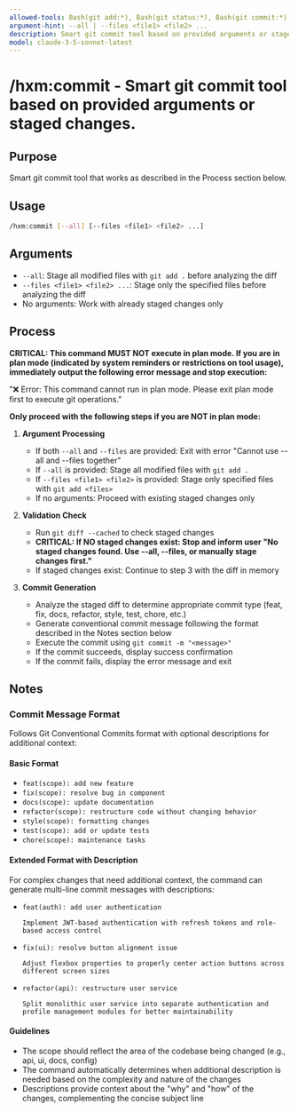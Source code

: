 ```yaml
---
allowed-tools: Bash(git add:*), Bash(git status:*), Bash(git commit:*), Bash(git diff:*), Bash(git log:*)
argument-hint: --all | --files <file1> <file2> ...
description: Smart git commit tool based on provided arguments or staged changes.
model: claude-3-5-sonnet-latest
---
```


# /hxm:commit - Smart git commit tool based on provided arguments or staged changes.

## Purpose

Smart git commit tool that works as described in the Process section below.

## Usage

```bash
/hxm:commit [--all] [--files <file1> <file2> ...]
```

## Arguments

- `--all`: Stage all modified files with `git add .` before analyzing the diff
- `--files <file1> <file2> ...`: Stage only the specified files before analyzing the diff
- No arguments: Work with already staged changes only

## Process

**CRITICAL: This command MUST NOT execute in plan mode. If you are in plan mode (indicated by system reminders or restrictions on tool usage), immediately output the following error message and stop execution:**

"❌ Error: This command cannot run in plan mode. Please exit plan mode first to execute git operations."

**Only proceed with the following steps if you are NOT in plan mode:**

1. **Argument Processing**

   - If both `--all` and `--files` are provided: Exit with error "Cannot use --all and --files together"
   - If `--all` is provided: Stage all modified files with `git add .`
   - If `--files <file1> <file2>` is provided: Stage only specified files with `git add <files>`
   - If no arguments: Proceed with existing staged changes only

2. **Validation Check**

   - Run `git diff --cached` to check staged changes
   - **CRITICAL: If NO staged changes exist: Stop and inform user "No staged changes found. Use --all, --files, or manually stage changes first."**
   - If staged changes exist: Continue to step 3 with the diff in memory

3. **Commit Generation**
   - Analyze the staged diff to determine appropriate commit type (feat, fix, docs, refactor, style, test, chore, etc.)
   - Generate conventional commit message following the format described in the Notes section below
   - Execute the commit using `git commit -m "<message>"`
   - If the commit succeeds, display success confirmation
   - If the commit fails, display the error message and exit

## Notes

### Commit Message Format

Follows Git Conventional Commits format with optional descriptions for additional context:

#### Basic Format

- `feat(scope): add new feature`
- `fix(scope): resolve bug in component`
- `docs(scope): update documentation`
- `refactor(scope): restructure code without changing behavior`
- `style(scope): formatting changes`
- `test(scope): add or update tests`
- `chore(scope): maintenance tasks`

#### Extended Format with Description

For complex changes that need additional context, the command can generate multi-line commit messages with descriptions:

- `feat(auth): add user authentication`

  `Implement JWT-based authentication with refresh tokens and role-based access control`

- `fix(ui): resolve button alignment issue`

  `Adjust flexbox properties to properly center action buttons across different screen sizes`

- `refactor(api): restructure user service`

  `Split monolithic user service into separate authentication and profile management modules for better maintainability`

#### Guidelines

- The scope should reflect the area of the codebase being changed (e.g., api, ui, docs, config)
- The command automatically determines when additional description is needed based on the complexity and nature of the changes
- Descriptions provide context about the "why" and "how" of the changes, complementing the concise subject line
